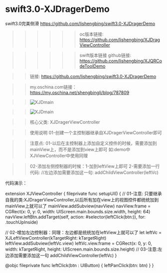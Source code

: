 # swift3.0-XJDragerDemo
swift3.0完美侧滑
https://github.com/lishengbing/swift3.0-XJDragerDemo

>>>>>>oc版本链接:
https://github.com/lishengbing/XJDragViewController


>>>>>>swift版本链接
>> github链接:
>> https://github.com/lishengbing/XJQRCodeToolDemo

>> 链接:
>> https://github.com/lishengbing/swift3.0-XJDragerDemo


>> my.oschina.com链接：
>> https://my.oschina.net/shengbingli/blog/787809


>>![XJDmain](https://github.com/lishengbing/swift3.0-XJDragerDemo/blob/master/swift3.0-%E4%BE%A7%E6%BB%91%E5%AE%8C%E7%BE%8E/swift3.0-%E4%BE%A7%E6%BB%91%E5%AE%8C%E7%BE%8E/a1.gif)

>>![XJDmain](https://github.com/lishengbing/swift3.0-XJDragerDemo/blob/master/swift3.0-%E4%BE%A7%E6%BB%91%E5%AE%8C%E7%BE%8E/swift3.0-%E4%BE%A7%E6%BB%91%E5%AE%8C%E7%BE%8E/a2.gif)
             


>>核心父类:
>>XJDragerViewController
             
>>使用说明
>>01-创建一个主控制器继承自XJDragerViewController即可

>>注意点:
>>01-以后在主控制器上添加自定义控件的时候，需要添加到mainView上，而不是添加到view上即可
>>如:demo中XJViewController中使用同理

>>02-添加左侧控制器的时候：1-加到leftView上即可 2-需要添加一行代码:
//左边添加需要添加这一句: addChildViewController(leftVc)


 代码演示：

extension XJViewController {
fileprivate func setupUI() {
// 01-注意: 只要继承自我的类:XJDragerViewController,以后所有加在view上的视图控件都统统加到mainView上就可以了
mainView.addSubview(navView)
navView.frame = CGRect(x: 0, y: 0, width: UIScreen.main.bounds.size.width, height: 64)
navView.leftBtn.addTarget(self, action: #selector(leftClick(btn:)), for: .touchUpInside)


// 02-增加左边控制器：同理：左边都是统统加在leftView上就可以了
let leftVc = XJLeftViewController(kTargetRight: kTargetRight)
leftView.addSubview(leftVc.view)
leftVc.view.frame = CGRect(x: 0, y: 0, width:  kTargetRight, height: UIScreen.main.bounds.size.height)
// 03-注意:左边添加需要添加这一句
addChildViewController(leftVc)
}

@objc fileprivate func leftClick(btn : UIButton) {
leftPanClick(btn: btn)
}
}


